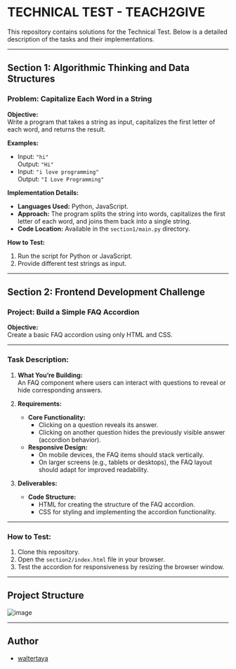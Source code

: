 # TECHNICAL TEST - TEACH2GIVE

This repository contains solutions for the Technical Test. Below is a detailed description of the tasks and their implementations. 

---

## **Section 1: Algorithmic Thinking and Data Structures**

### **Problem:** Capitalize Each Word in a String

**Objective:**  
Write a program that takes a string as input, capitalizes the first letter of each word, and returns the result.

**Examples:**  
- Input: `"hi"`  
  Output: `"Hi"`  
- Input: `"i love programming"`  
  Output: `"I Love Programming"`  

**Implementation Details:**  
- **Languages Used:** Python, JavaScript.  
- **Approach:** The program splits the string into words, capitalizes the first letter of each word, and joins them back into a single string.  
- **Code Location:** Available in the `section1/main.py` directory.

**How to Test:**  
1. Run the script for Python or JavaScript.
2. Provide different test strings as input.

---

## **Section 2: Frontend Development Challenge**

### **Project:** Build a Simple FAQ Accordion  

**Objective:**  
Create a basic FAQ accordion using only HTML and CSS.

---

### **Task Description:**

1. **What You’re Building:**  
   An FAQ component where users can interact with questions to reveal or hide corresponding answers.

2. **Requirements:**  
   - **Core Functionality:**  
     - Clicking on a question reveals its answer.  
     - Clicking on another question hides the previously visible answer (accordion behavior).  
   - **Responsive Design:**  
     - On mobile devices, the FAQ items should stack vertically.  
     - On larger screens (e.g., tablets or desktops), the FAQ layout should adapt for improved readability.

3. **Deliverables:**  
   - **Code Structure:**  
     - HTML for creating the structure of the FAQ accordion.  
     - CSS for styling and implementing the accordion functionality.  

---

### **How to Test:**  

1. Clone this repository.  
2. Open the `section2/index.html` file in your browser.  
3. Test the accordion for responsiveness by resizing the browser window.

---

## **Project Structure**

![image](https://github.com/user-attachments/assets/3b69c24f-63cd-412f-9670-e0ece8c9bb2a)

---


## Author

- [waltertaya](https://github.com/waltertaya)
